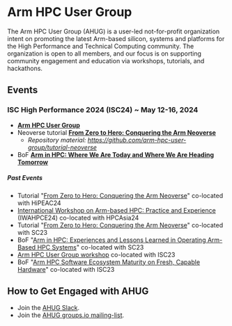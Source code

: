 # Arm HPC User Group

The Arm HPC User Group (AHUG) is a user-led not-for-profit organization intent on promoting the latest Arm-based silicon, systems and platforms for the High Performance and Technical Computing community. The organization is open to all members, and our focus is on supporting community engagement and education via workshops, tutorials, and hackathons.

## Events 

### ISC High Performance 2024 (ISC24) ~ May 12-16, 2024
* [**Arm HPC User Group**](https://arm-hpc-user-group.github.io/isc24-ahug-workshop/) 
* Neoverse tutorial [**From Zero to Hero: Conquering the Arm Neoverse**](https://app.swapcard.com/widget/event/isc-high-performance-2024/planning/UGxhbm5pbmdfMTgyNTYzOQ==)
  * _Repository material: https://github.com/arm-hpc-user-group/tutorial-neoverse_
* BoF [**Arm in HPC: Where We Are Today and Where We Are Heading Tomorrow**](https://app.swapcard.com/widget/event/isc-high-performance-2024/planning/UGxhbm5pbmdfMTgyNjc4Ng==)

##### Past Events
* Tutorial "[From Zero to Hero: Conquering the Arm Neoverse](https://www.hipeac.net/2024/munich/#/program/:~:text=From%20Zero%20to%20Hero%3A%20Conquering%20the%20Arm%20Neoverse)" co-located with HiPEAC24
* [International Workshop on Arm-based HPC: Practice and Experience](https://arm-hpc-user-group.github.io/iwahpce-2024/) (IWAHPCE24) co-located with HPCAsia24
* Tutorial "[From Zero to Hero: Conquering the Arm Neoverse](https://sc23.conference-program.com/presentation/?id=tut142&sess=sess229)" co-located with SC23
* BoF "[Arm in HPC: Experiences and Lessons Learned in Operating Arm-Based HPC Systems](https://sc23.conference-program.com/presentation/?id=bof120&sess=sess350)" co-located with SC23
* [Arm HPC User Group workshop](https://arm-hpc-user-group.github.io/isc23-ahug-workshop/) co-located with ISC23
* BoF "[Arm HPC Software Ecosystem Maturity on Fresh, Capable Hardware]([https://sc23.conference-program.com/presentation/?id=bof120&sess=sess350](https://app.swapcard.com/widget/event/isc-high-performance-2023/planning/UGxhbm5pbmdfMTIyMDgyMw==))" co-located with ISC23

## How to Get Engaged with AHUG
* Join the [AHUG Slack](https://join.slack.com/t/a-hug/shared_invite/zt-25r69qm2u-hhEkbN7terYpw7K3W2k6Eg).
* Join the [AHUG groups.io mailing-list](https://arm-hpc.groups.io/g/ahug).
